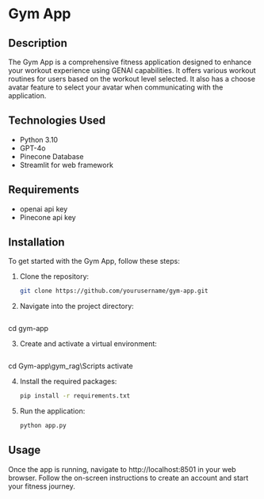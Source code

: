 # Gym App

## Description
The Gym App is a comprehensive fitness application designed to enhance your workout experience using GENAI capabilities. It offers various workout routines for users based on the workout level selected. It also has
a choose avatar feature to select your avatar when communicating with the application.

## Technologies Used
- Python 3.10
- GPT-4o
- Pinecone Database
- Streamlit for web framework

## Requirements

- openai api key 
- Pinecone api key

## Installation
To get started with the Gym App, follow these steps:

1. Clone the repository:
   ```bash
   git clone https://github.com/yourusername/gym-app.git

2. Navigate into the project directory:
   ```bash
  cd gym-app

3. Create and activate a virtual environment:
   ```bash
  cd Gym-app\gym_rag\Scripts
  activate

4. Install the required packages:
   ```bash
   pip install -r requirements.txt

6. Run the application:
   ```bash
   python app.py

## Usage

Once the app is running, navigate to http://localhost:8501 in your web browser. Follow the on-screen instructions to create an account and start your fitness journey.







   

